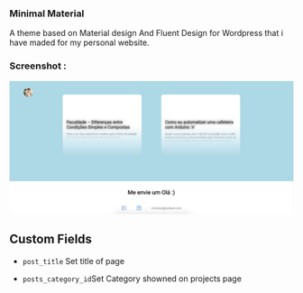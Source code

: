### Minimal Material
A theme based on Material design And Fluent Design for Wordpress that i have maded for my personal website.

### Screenshot :
![Posts PrintScreen](https://github.com/vinicioslc/minimal-material-wordpress/blob/master/screenshot.png)

## Custom Fields 

- ``post_title`` Set title of page

- ``posts_category_id``Set Category showned on projects page